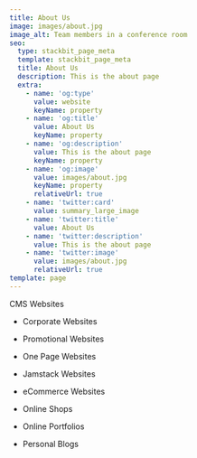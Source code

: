 ```yaml
---
title: About Us
image: images/about.jpg
image_alt: Team members in a conference room
seo:
  type: stackbit_page_meta
  template: stackbit_page_meta
  title: About Us
  description: This is the about page
  extra:
    - name: 'og:type'
      value: website
      keyName: property
    - name: 'og:title'
      value: About Us
      keyName: property
    - name: 'og:description'
      value: This is the about page
      keyName: property
    - name: 'og:image'
      value: images/about.jpg
      keyName: property
      relativeUrl: true
    - name: 'twitter:card'
      value: summary_large_image
    - name: 'twitter:title'
      value: About Us
    - name: 'twitter:description'
      value: This is the about page
    - name: 'twitter:image'
      value: images/about.jpg
      relativeUrl: true
template: page
---
```

CMS Websites

*   Corporate Websites

<!---->

*   Promotional Websites

<!---->

*   One Page Websites

<!---->

*   Jamstack Websites

<!---->

*   eCommerce Websites

<!---->

*   Online Shops

<!---->

*   Online Portfolios

<!---->

*   Personal Blogs
